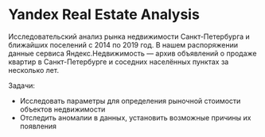 # Yandex Real Estate Analysis
Исследовательский анализ рынка недвижимости Санкт-Петербурга и ближайших поселений с 2014 по 2019 год.
В нашем распоряжении данные сервиса Яндекс.Недвижимость — архив объявлений о продаже квартир в Санкт-Петербурге и соседних населённых пунктах за несколько лет.  

Задачи:
- Исследовать параметры для определения рыночной стоимости объектов недвижимости
- Отследить аномалии в данных, установить возможные причины их появления
